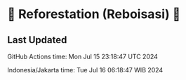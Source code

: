 
# 🌳 Reforestation (Reboisasi) 🌲

## Last Updated

GitHub Actions time: Mon Jul 15 23:18:47 UTC 2024

Indonesia/Jakarta time: Tue Jul 16 06:18:47 WIB 2024

